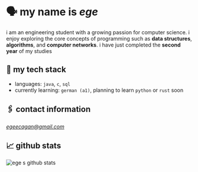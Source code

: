 # 🗣️ my name is *ege*

i am an engineering student with a growing passion for computer science. i enjoy exploring the core concepts of programming such as **data structures**, **algorithms**, and **computer networks**.
i have just completed the **second year** of my studies

## 🦾 my tech stack

- languages: `java`, `c`, `sql`
- currently learning: `german (a1)`, planning to learn `python` or `rust` soon

## 🖇️ contact information
*egeecagan@gmail.com*

## 📈 github stats

![ege s github stats](https://github-readme-stats.vercel.app/api?username=egeecagan&show_icons=true&theme=default)

